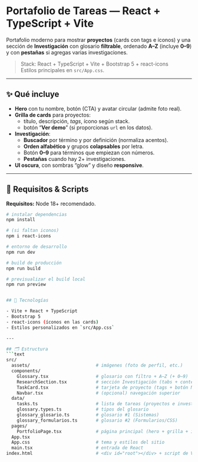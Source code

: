 # Portafolio de Tareas — React + TypeScript + Vite

Portafolio moderno para mostrar **proyectos** (cards con tags e íconos) y una sección de **Investigación** con glosario **filtrable**, ordenado **A–Z** (incluye **0–9**) y con **pestañas** si agregas varias investigaciones.

> Stack: React + TypeScript + Vite + Bootstrap 5 + react-icons  
> Estilos principales en `src/App.css`.

---

## ✨ Qué incluye

- **Hero** con tu nombre, botón (CTA) y avatar circular (admite foto real).
- **Grilla de cards** para proyectos:
  - título, descripción, _tags_, ícono según stack.
  - botón “**Ver demo**” (si proporcionas `url` en los datos).
- **Investigación**:
  - **Buscador** por término y por definición (normaliza acentos).
  - **Orden alfabético** y grupos **colapsables** por letra.
  - Botón **0–9** para términos que empiezan con números.
  - **Pestañas** cuando hay 2+ investigaciones.
- **UI oscura**, con sombras “glow” y diseño **responsive**.

---

## 🧰 Requisitos & Scripts

**Requisitos:** Node 18+ recomendado.

```bash
# instalar dependencias
npm install

# (si faltan iconos)
npm i react-icons

# entorno de desarrollo
npm run dev

# build de producción
npm run build

# previsualizar el build local
npm run preview


## 🧰 Tecnologías

- Vite + React + TypeScript  
- Bootstrap 5  
- react-icons (íconos en las cards)  
- Estilos personalizados en `src/App.css`

---

## 🗂️ Estructura
```text
src/
  assets/                         # imágenes (foto de perfil, etc.)
  components/
    Glossary.tsx                  # glosario con filtro + A–Z (+ 0–9)
    ResearchSection.tsx           # sección Investigación (tabs + contenido)
    TaskCard.tsx                  # tarjeta de proyecto (tags + botón Netlify + icono)
    Navbar.tsx                    # (opcional) navegación superior
  data/
    tasks.ts                      # lista de tareas (proyectos e investigaciones)
    glossary.types.ts             # tipos del glosario
    glossary_glosario.ts          # glosario #1 (Sistemas)
    glossary_formularios.ts       # glosario #2 (Formularios/CSS)
  pages/
    PortfolioPage.tsx             # página principal (hero + grilla + investigación)
  App.tsx
  App.css                         # tema y estilos del sitio
  main.tsx                        # entrada de React
index.html                        # <div id="root"></div> + script de Vite

